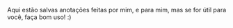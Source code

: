 Aqui estão salvas anotações feitas por mim, e para mim, mas se for útil para você, faça bom uso! :)
